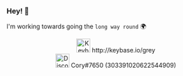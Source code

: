 ### Hey! 👋

I'm working towards going the `long way round` 🌍 

<p align="center">
  <img src="https://keybase.io/images/icons/icon-keybase-logo-48@2x.png" alt="Keybase icon" width="32" height="32"/> http://keybase.io/grey <br/>
  <img src="https://discord.com/assets/41484d92c876f76b20c7f746221e8151.svg" alt="Discord icon" width="32" height="32"/> Cory#7650 (303391020622544909)
</p>

